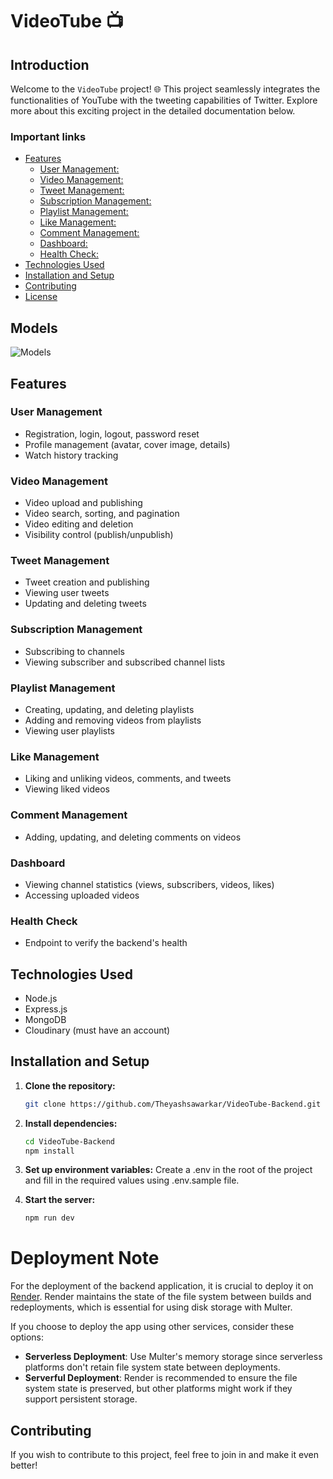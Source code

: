 
# VideoTube 📺

## Introduction

Welcome to the `VideoTube` project! 🌐
This project seamlessly integrates the functionalities of YouTube
with the tweeting capabilities of Twitter.
Explore more about this exciting project in the detailed documentation below.

### Important links
<!--toc:start-->

- [Features](#features)
  - [User Management:](#user-management)
  - [Video Management:](#video-management)
  - [Tweet Management:](#tweet-management)
  - [Subscription Management:](#subscription-management)
  - [Playlist Management:](#playlist-management)
  - [Like Management:](#like-management)
  - [Comment Management:](#comment-management)
  - [Dashboard:](#dashboard)
  - [Health Check:](#health-check)
- [Technologies Used](#technologies-used)
- [Installation and Setup](#installation-and-setup)
- [Contributing](#contributing)
- [License](#license)

<!--toc:end-->

## Models

![Models](https://github.com/user-attachments/assets/acb43800-ca45-41f8-8442-b195369191b8)

## Features

### User Management

  - Registration, login, logout, password reset
  - Profile management (avatar, cover image, details)
  - Watch history tracking

### Video Management

  - Video upload and publishing
  - Video search, sorting, and pagination
  - Video editing and deletion
  - Visibility control (publish/unpublish)

### Tweet Management

  - Tweet creation and publishing
  - Viewing user tweets
  - Updating and deleting tweets

### Subscription Management

  - Subscribing to channels
  - Viewing subscriber and subscribed channel lists

### Playlist Management

  - Creating, updating, and deleting playlists
  - Adding and removing videos from playlists
  - Viewing user playlists

### Like Management

  - Liking and unliking videos, comments, and tweets
  - Viewing liked videos

### Comment Management

  - Adding, updating, and deleting comments on videos

### Dashboard

  - Viewing channel statistics (views, subscribers, videos, likes)
  - Accessing uploaded videos

### Health Check

  - Endpoint to verify the backend's health

## Technologies Used

  - Node.js
  - Express.js
  - MongoDB
  - Cloudinary (must have an account)

## Installation and Setup

1. **Clone the repository:**

   ```bash
   git clone https://github.com/Theyashsawarkar/VideoTube-Backend.git
   ```

2. **Install dependencies:**

   ```bash
   cd VideoTube-Backend
   npm install
   ```

3. **Set up environment variables:**
   Create a .env in the root of the project and fill in the
   required values using .env.sample file.

4. **Start the server:**

   ```bash
   npm run dev
   ```

# Deployment Note

  For the deployment of the backend application, it is crucial to deploy it on [Render](https://render.com/). Render maintains the state of the file system between builds and redeployments, which is essential for using disk storage with Multer.

  If you choose to deploy the app using other services, consider these options:

  - **Serverless Deployment**: Use Multer's memory storage since serverless platforms don't retain file system state between deployments.
  - **Serverful Deployment**: Render is recommended to ensure the file system state is preserved, but other platforms might work if they support persistent storage.

## Contributing

  If you wish to contribute to this project,
  feel free to join in and make it even better!

